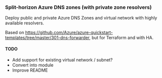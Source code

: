 ### Split-horizon Azure DNS zones (with private zone resolvers)

Deploy public and private Azure DNS Zones and virtual network with highly available resolvers.

Based on https://github.com/Azure/azure-quickstart-templates/tree/master/301-dns-forwarder, but for Terraform and with HA.

#### TODO

- Add support for existing virtual network / subnet?
- Convert into module
- Improve README
